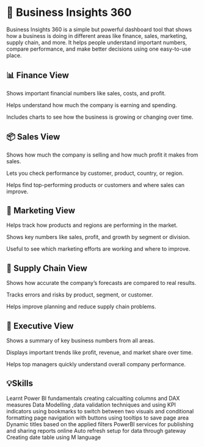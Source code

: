 # 🧠 Business Insights 360
Business Insights 360 is a simple but powerful dashboard tool that shows how a business is doing in different areas like finance, sales, marketing, supply chain, and more. It helps people understand important numbers, compare performance, and make better decisions using one easy-to-use place.
## 📊 Finance View

Shows important financial numbers like sales, costs, and profit.

Helps understand how much the company is earning and spending.

Includes charts to see how the business is growing or changing over time.
## 📦 Sales View

Shows how much the company is selling and how much profit it makes from sales.

Lets you check performance by customer, product, country, or region.

Helps find top-performing products or customers and where sales can improve.
## 📣 Marketing View

Helps track how products and regions are performing in the market.

Shows key numbers like sales, profit, and growth by segment or division.

Useful to see which marketing efforts are working and where to improve.
## 🚚 Supply Chain View

Shows how accurate the company’s forecasts are compared to real results.

Tracks errors and risks by product, segment, or customer.

Helps improve planning and reduce supply chain problems.
## 🌟 Executive View

Shows a summary of key business numbers from all areas.

Displays important trends like profit, revenue, and market share over time.

Helps top managers quickly understand overall company performance.
## 💡Skills

Learnt Power BI fundamentals
creating calcualting columns and DAX measures
Data Modelling ,data validation techniques and using KPI indicators
using bookmarks to switch between two visuals and conditional formatting
page navigation with buttons
using tooltips to save page area
Dynamic titles based on the applied filters
PowerBI services for publishing and sharing reports online
Auto refresh setup for data through gateway
Creating date table using M language
